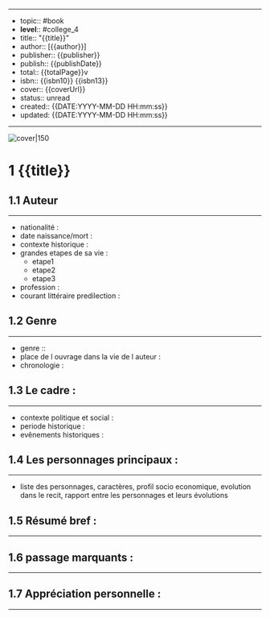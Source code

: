 
---

- topic:: #book
- **level**:: #college_4
- title:: "{{title}}"
- author:: [{{author}}]
- publisher:: {{publisher}}
- publish:: {{publishDate}}
- total:: {{totalPage}}v
- isbn:: {{isbn10}} {{isbn13}}
- cover:: {{coverUrl}}
- status:: unread
- created:: {{DATE:YYYY-MM-DD HH:mm:ss}}
- updated: {{DATE:YYYY-MM-DD HH:mm:ss}}

---

![cover|150]({{coverUrl}})

# 1	{{title}}

## 1.1	Auteur
---

- nationalité : 
- date naissance/mort :
- contexte historique :
- grandes etapes de sa vie :
	- etape1
	- etape2
	- etape3
- profession :
- courant littéraire predilection : 

## 1.2	Genre 
---

- genre :: 
- place de l ouvrage dans la vie de l auteur :
- chronologie : 

## 1.3	Le cadre :
---

- contexte politique et social :
- periode historique :
- evênements historiques :


## 1.4	Les personnages principaux :
---


- liste des personnages, caractères, profil socio economique, evolution dans le recit, rapport entre les personnages et leurs évolutions

## 1.5	Résumé bref :
---



## 1.6	passage marquants :
---




## 1.7	Appréciation personnelle :
---

